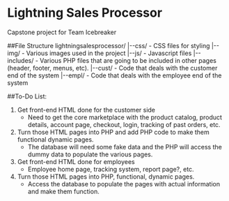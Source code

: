 # Lightning Sales Processor
Capstone project for Team Icebreaker

##File Structure
lightningsalesprocessor/
|--css/ - CSS files for styling
|--img/ - Various images used in the project
|--js/ - Javascript files
|--includes/ - Various PHP files that are going to be included in other pages (header, footer, menus, etc).
|--cust/ - Code that deals with the customer end of the system
|--empl/ - Code that deals with the employee end of the system

##To-Do List:
1. Get front-end HTML done for the customer side
	- Need to get the core marketplace with the product catalog, product details, account page, checkout, login, tracking of past orders, etc.
2. Turn those HTML pages into PHP and add PHP code to make them functional dynamic pages.
	- The database will need some fake data and the PHP will access the dummy data to populate the various pages.
3. Get front-end HTML done for employees
	- Employee home page, tracking system, report page?, etc.
4. Turn those HTML pages into PHP, functional, dynamic pages.
	- Access the database to populate the pages with actual information and make them function.